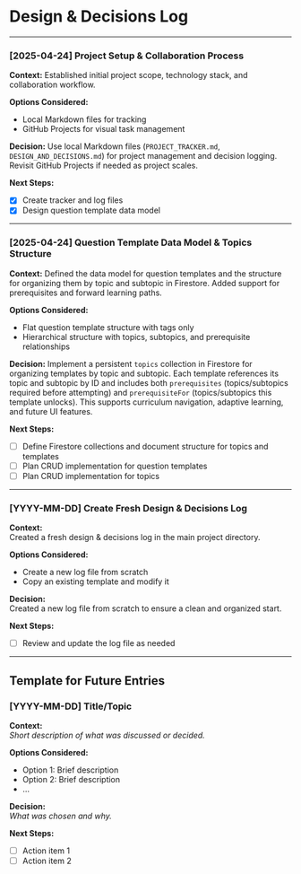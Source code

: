 # Design & Decisions Log

---

### [2025-04-24] Project Setup & Collaboration Process
**Context:**
Established initial project scope, technology stack, and collaboration workflow.

**Options Considered:**
- Local Markdown files for tracking
- GitHub Projects for visual task management

**Decision:**
Use local Markdown files (`PROJECT_TRACKER.md`, `DESIGN_AND_DECISIONS.md`) for project management and decision logging. Revisit GitHub Projects if needed as project scales.

**Next Steps:**
- [x] Create tracker and log files
- [x] Design question template data model

---

### [2025-04-24] Question Template Data Model & Topics Structure
**Context:**
Defined the data model for question templates and the structure for organizing them by topic and subtopic in Firestore. Added support for prerequisites and forward learning paths.

**Options Considered:**
- Flat question template structure with tags only
- Hierarchical structure with topics, subtopics, and prerequisite relationships

**Decision:**
Implement a persistent `topics` collection in Firestore for organizing templates by topic and subtopic. Each template references its topic and subtopic by ID and includes both `prerequisites` (topics/subtopics required before attempting) and `prerequisiteFor` (topics/subtopics this template unlocks). This supports curriculum navigation, adaptive learning, and future UI features.

**Next Steps:**
- [ ] Define Firestore collections and document structure for topics and templates
- [ ] Plan CRUD implementation for question templates
- [ ] Plan CRUD implementation for topics

---

### [YYYY-MM-DD] Create Fresh Design & Decisions Log
**Context:**  
Created a fresh design & decisions log in the main project directory.

**Options Considered:**  
- Create a new log file from scratch  
- Copy an existing template and modify it

**Decision:**  
Created a new log file from scratch to ensure a clean and organized start.

**Next Steps:**  
- [ ] Review and update the log file as needed

---

## Template for Future Entries

### [YYYY-MM-DD] Title/Topic
**Context:**  
_Short description of what was discussed or decided._

**Options Considered:**  
- Option 1: Brief description  
- Option 2: Brief description  
- …

**Decision:**  
_What was chosen and why._

**Next Steps:**  
- [ ] Action item 1  
- [ ] Action item 2

